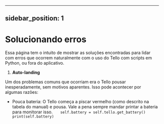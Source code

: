 
---
sidebar_position: 1
---
# Solucionando erros 
Essa página tem o intuito de mostrar as soluções encontradas para lidar com erros que ocorrem naturalmente com o uso do Tello com scripts em Python, ou fora do aplicativo.

1.  **Auto-landing**

Um dos problemas comuns que ocorriam era o Tello pousar inesperadamente, sem motivos aparentes. Isso pode acontecer por algumas razões:
- Pouca bateria: O Tello começa a piscar vermelho (como descrito na tabela do manual) e pousa. Vale a pena sempre mandar printar a bateria para monitorar isso.
	`	self.battery = self.tello.get_battery()
		print(self.battery)`

